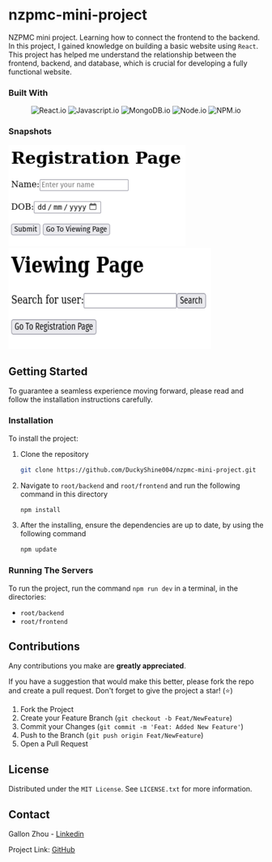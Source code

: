 # nzpmc-mini-project
NZPMC mini project. Learning how to connect the frontend to the backend. In this project, I gained knowledge on building a basic website using `React`. This project has helped me understand the relationship between the frontend, backend, and database, which is crucial for developing a fully functional website.

### Built With
<p align="center">
  <img src="https://img.shields.io/badge/react-%2320232a.svg?style=for-the-badge&logo=react&logoColor=%2361DAFB" alt="React.io"/>
  <img src="https://img.shields.io/badge/javascript-%23323330.svg?style=for-the-badge&logo=javascript&logoColor=%23F7DF1E" alt="Javascript.io"/>
  <img src="https://img.shields.io/badge/MongoDB-%234ea94b.svg?style=for-the-badge&logo=mongodb&logoColor=white" alt="MongoDB.io"/>
  <img src="https://img.shields.io/badge/node.js-6DA55F?style=for-the-badge&logo=node.js&logoColor=white" alt="Node.io"/>
  <img src="https://img.shields.io/badge/NPM-%23CB3837.svg?style=for-the-badge&logo=npm&logoColor=white" alt="NPM.io"/>
</p>

### Snapshots
<p>
  <img src="https://github.com/DuckyShine004/nzpmc-mini-project/blob/main/snapshots/registration-page.png?raw=true" alt="Registration Page" width="350" height="200"/>
  <img src="https://github.com/DuckyShine004/nzpmc-mini-project/blob/main/snapshots/viewing-page.png?raw=true" alt="Viewing Page" width="400" height="200"/>
</p>

## Getting Started

To guarantee a seamless experience moving forward, please read and follow the installation instructions carefully.

### Installation

To install the project:

1. Clone the repository
   ```sh
   git clone https://github.com/DuckyShine004/nzpmc-mini-project.git
   ```
2. Navigate to `root/backend` and `root/frontend` and run the following command in this directory
   ```sh
   npm install
   ```
3. After the installing, ensure the dependencies are up to date, by using the following command
   ```sh
   npm update
   ```

### Running The Servers
To run the project, run the command `npm run dev` in a terminal, in the directories:
- `root/backend`
- `root/frontend`

## Contributions

Any contributions you make are **greatly appreciated**.

If you have a suggestion that would make this better, please fork the repo and create a pull request. Don't forget to give the project a star! (⭐)

1. Fork the Project
2. Create your Feature Branch (`git checkout -b Feat/NewFeature`)
3. Commit your Changes (`git commit -m 'Feat: Added New Feature'`)
4. Push to the Branch (`git push origin Feat/NewFeature`)
5. Open a Pull Request

## License

Distributed under the `MIT License`. See `LICENSE.txt` for more information.

## Contact

Gallon Zhou - [Linkedin](https://www.linkedin.com/in/gallon-zhou-a3739b278/)

Project Link: [GitHub](https://github.com/DuckyShine004/nzpmc-mini-project) 


